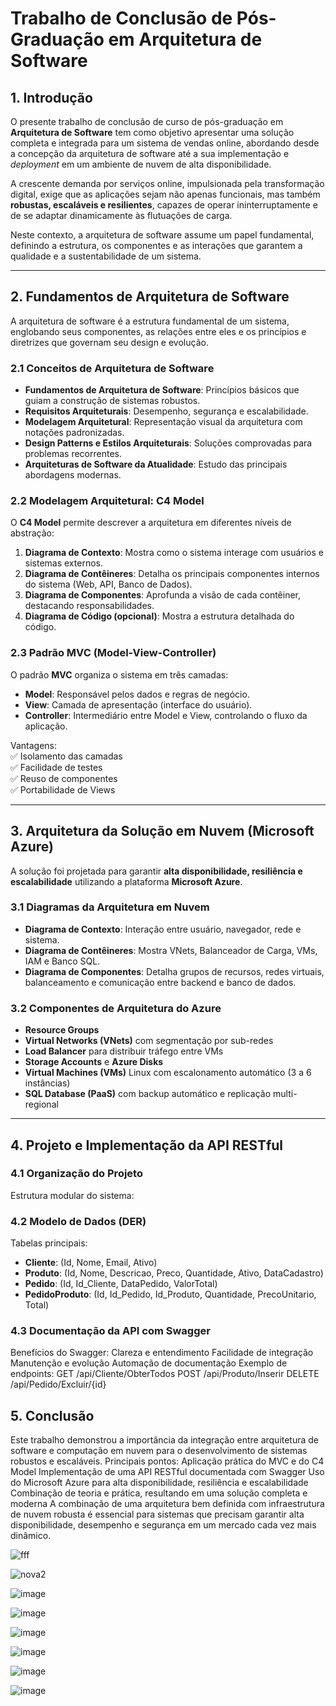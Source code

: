 #  Trabalho de Conclusão de Pós-Graduação em Arquitetura de Software

## 1. Introdução

O presente trabalho de conclusão de curso de pós-graduação em **Arquitetura de Software** tem como objetivo apresentar uma solução completa e integrada para um sistema de vendas online, abordando desde a concepção da arquitetura de software até a sua implementação e *deployment* em um ambiente de nuvem de alta disponibilidade.  

A crescente demanda por serviços online, impulsionada pela transformação digital, exige que as aplicações sejam não apenas funcionais, mas também **robustas, escaláveis e resilientes**, capazes de operar ininterruptamente e de se adaptar dinamicamente às flutuações de carga.  

Neste contexto, a arquitetura de software assume um papel fundamental, definindo a estrutura, os componentes e as interações que garantem a qualidade e a sustentabilidade de um sistema.  

---

## 2. Fundamentos de Arquitetura de Software

A arquitetura de software é a estrutura fundamental de um sistema, englobando seus componentes, as relações entre eles e os princípios e diretrizes que governam seu design e evolução.  

### 2.1 Conceitos de Arquitetura de Software

- **Fundamentos de Arquitetura de Software**: Princípios básicos que guiam a construção de sistemas robustos.  
- **Requisitos Arquiteturais**: Desempenho, segurança e escalabilidade.  
- **Modelagem Arquitetural**: Representação visual da arquitetura com notações padronizadas.  
- **Design Patterns e Estilos Arquiteturais**: Soluções comprovadas para problemas recorrentes.  
- **Arquiteturas de Software da Atualidade**: Estudo das principais abordagens modernas.  

### 2.2 Modelagem Arquitetural: C4 Model

O **C4 Model** permite descrever a arquitetura em diferentes níveis de abstração:

1. **Diagrama de Contexto**: Mostra como o sistema interage com usuários e sistemas externos.  
2. **Diagrama de Contêineres**: Detalha os principais componentes internos do sistema (Web, API, Banco de Dados).  
3. **Diagrama de Componentes**: Aprofunda a visão de cada contêiner, destacando responsabilidades.  
4. **Diagrama de Código (opcional)**: Mostra a estrutura detalhada do código.  

### 2.3 Padrão MVC (Model-View-Controller)

O padrão **MVC** organiza o sistema em três camadas:

- **Model**: Responsável pelos dados e regras de negócio.  
- **View**: Camada de apresentação (interface do usuário).  
- **Controller**: Intermediário entre Model e View, controlando o fluxo da aplicação.  

Vantagens:  
✅ Isolamento das camadas  
✅ Facilidade de testes  
✅ Reuso de componentes  
✅ Portabilidade de Views  

---

## 3. Arquitetura da Solução em Nuvem (Microsoft Azure)

A solução foi projetada para garantir **alta disponibilidade, resiliência e escalabilidade** utilizando a plataforma **Microsoft Azure**.  

### 3.1 Diagramas da Arquitetura em Nuvem

- **Diagrama de Contexto**: Interação entre usuário, navegador, rede e sistema.  
- **Diagrama de Contêineres**: Mostra VNets, Balanceador de Carga, VMs, IAM e Banco SQL.  
- **Diagrama de Componentes**: Detalha grupos de recursos, redes virtuais, balanceamento e comunicação entre backend e banco de dados.  

### 3.2 Componentes de Arquitetura do Azure

- **Resource Groups**   
- **Virtual Networks (VNets)** com segmentação por sub-redes  
- **Load Balancer** para distribuir tráfego entre VMs  
- **Storage Accounts** e **Azure Disks**  
- **Virtual Machines (VMs)** Linux com escalonamento automático (3 a 6 instâncias)  
- **SQL Database (PaaS)** com backup automático e replicação multi-regional  

---

## 4. Projeto e Implementação da API RESTful

### 4.1 Organização do Projeto

Estrutura modular do sistema:

### 4.2 Modelo de Dados (DER)

Tabelas principais:  

- **Cliente**: (Id, Nome, Email, Ativo)  
- **Produto**: (Id, Nome, Descricao, Preco, Quantidade, Ativo, DataCadastro)  
- **Pedido**: (Id, Id_Cliente, DataPedido, ValorTotal)  
- **PedidoProduto**: (Id, Id_Pedido, Id_Produto, Quantidade, PrecoUnitario, Total)

### 4.3 Documentação da API com Swagger

Benefícios do Swagger:
Clareza e entendimento
Facilidade de integração
Manutenção e evolução
Automação de documentação
Exemplo de endpoints:
GET /api/Cliente/ObterTodos
POST /api/Produto/Inserir
DELETE /api/Pedido/Excluir/{id}

## 5. Conclusão

Este trabalho demonstrou a importância da integração entre arquitetura de software e computação em nuvem para o desenvolvimento de sistemas robustos e escaláveis.
Principais pontos:
Aplicação prática do MVC e do C4 Model
Implementação de uma API RESTful documentada com Swagger
Uso do Microsoft Azure para alta disponibilidade, resiliência e escalabilidade
Combinação de teoria e prática, resultando em uma solução completa e moderna
A combinação de uma arquitetura bem definida com infraestrutura de nuvem robusta é essencial para sistemas que precisam garantir alta disponibilidade, desempenho e segurança em um mercado cada vez mais dinâmico.




 
 
![fff](https://github.com/user-attachments/assets/3c7fc314-a4d9-4660-a7fc-793438dc8f8e)

![nova2](https://github.com/user-attachments/assets/6dafbd78-1cb3-4031-af3a-d673ed27695e)

![image](https://github.com/user-attachments/assets/e2fd3b8f-c841-4a03-9601-41659f8d853b)


![image](https://github.com/user-attachments/assets/21386dda-c997-4f8a-a0c5-d9e26cbdb671)

![image](https://github.com/user-attachments/assets/c7ad9698-22e8-4795-946c-a3f5100f4ece)

![image](https://github.com/user-attachments/assets/043b7f6e-8809-4611-90b0-2932f8ff4495)


![image](https://github.com/user-attachments/assets/50fcf3a5-1b47-4b30-b9b0-d8ee3ce9ff37)

![image](https://github.com/user-attachments/assets/51eff884-ff5e-43a3-9c02-b9874bd7c375)


